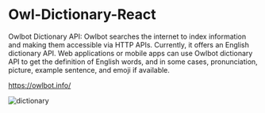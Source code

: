 # Owl-Dictionary-React

Owlbot Dictionary API:
Owlbot searches the internet to index information and making them accessible via HTTP APIs. Currently, it offers an English dictionary API. Web applications or mobile apps can use Owlbot dictionary API to get the definition of English words, and in some cases, pronunciation, picture, example sentence, and emoji if available.

https://owlbot.info/


![dictionary](https://user-images.githubusercontent.com/103333502/187914151-ecfc525b-978c-4598-90e2-e10f84398311.png)



